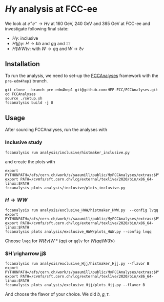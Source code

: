 # $H\gamma$ analysis at FCC-ee

We look at $e^+ e^- \rightarrow H \gamma$ at 160 GeV, 240 GeV and 365 GeV at FCC-ee and investigate following final state:
- $H\gamma$: inclusive
- $H(jj) \gamma$: $H \rightarrow bb$ and $gg$ and $\tau \tau$
- $H(WW) \gamma$: with $W \rightarrow qq$ and $W \rightarrow \ell \nu$

## Installation

To run the analysis, we need to set-up the [FCCAnalyses](https://github.com/HEP-FCC/FCCAnalyses/tree/pre-edm4hep1) framework with the `pre-edm4hep1` branch.  

```
git clone --branch pre-edm4hep1 git@github.com:HEP-FCC/FCCAnalyses.git
cd FCCAnalyses
source ./setup.sh
fccanalysis build -j 8
```

## Usage

After sourcing FCCAnalyses, run the analyses with 

### Inclusive study

```
fccanalysis run analysis/inclusive/histmaker_inclusive.py
```

and create the plots with 
```
export PYTHONPATH=/afs/cern.ch/work/s/saaumill/public/MyFCCAnalyses/extras:$PYTHONPATH
export PATH=/cvmfs/sft.cern.ch/lcg/external/texlive/2020/bin/x86_64-linux:$PATH
fccanalysis plots analysis/inclusive/plots_inclusive.py
```

### $H \rightarrow WW$

```
fccanalysis run analysis/exclusive_HWW/histmaker_HWW.py  --config lvqq
export PYTHONPATH=/afs/cern.ch/work/s/saaumill/public/MyFCCAnalyses/extras:$PYTHONPATH
export PATH=/cvmfs/sft.cern.ch/lcg/external/texlive/2020/bin/x86_64-linux:$PATH
fccanalysis plots analysis/exclusive_HWW/plots_HWW.py --config lvqq
```

Choose `lvqq` for $W(\ell \nu) W*(qq)$ or `qqlv` for $W(qq)W(\ell \nu)$

### $H \righarrow jj$

```
fccanalysis run analysis/exclusive_Hjj/histmaker_Hjj.py --flavor B
export PYTHONPATH=/afs/cern.ch/work/s/saaumill/public/MyFCCAnalyses/extras:$PYTHONPATH
export PATH=/cvmfs/sft.cern.ch/lcg/external/texlive/2020/bin/x86_64-linux:$PATH
fccanalysis plots analysis/exclusive_Hjj/plots_Hjj.py --flavor B
```

And choose the flavor of your choice. We did $b,g, \tau$. 
